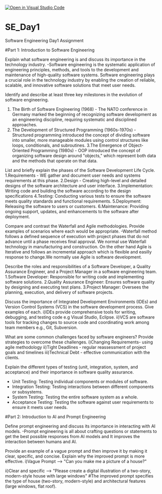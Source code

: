 [![Open in Visual Studio Code](https://classroom.github.com/assets/open-in-vscode-2e0aaae1b6195c2367325f4f02e2d04e9abb55f0b24a779b69b11b9e10269abc.svg)](https://classroom.github.com/online_ide?assignment_repo_id=15559820&assignment_repo_type=AssignmentRepo)
# SE_Day1
Software Engineering Day1 Assignment

#Part 1: Introduction to Software Engineering

Explain what software engineering is and discuss its importance in the technology industry.
-Software engineering is the systematic application of engineering principles, methods, and tools to the development and maintenance of high-quality software systems. Software engineering plays a crucial role in 
 the technology industry by enabling the creation of reliable, scalable, and innovative software solutions that meet user needs.

Identify and describe at least three key milestones in the evolution of software engineering.
1. The Birth of Software Engineering (1968) - The NATO conference in Germany marked the beginning of recognizing software development as an engineering discipline, requiring systematic and disciplined approaches.
2. The Development of Structured Programming (1960s-1970s) - Structured programming introduced the concept of dividing software into smaller, more manageable modules using control structures like loops, conditionals, and subroutines.
3.The Emergence of Object-Oriented Programming (1980s) - OOP introduced the concept of organizing software design around "objects," which represent both data and the methods that operate on that data.

List and briefly explain the phases of the Software Development Life Cycle.
1.Requirements - WE gather and document user needs and systems requirements at this phase.
2.Design - Creating high-level and detailed designs of the software architecture and user interface.
3.Implementation: Writing code and building the software according to the design specifications
4.Testing: Conducting various tests to ensure the software meets quality standards and functional requirements.
5.Deployment: Releasing the software to users or customers.
6.Maintenance: Providing ongoing support, updates, and enhancements to the software after deployment.

Compare and contrast the Waterfall and Agile methodologies. Provide examples of scenarios where each would be appropriate.
-Waterfall method follows a defined sequence of execution with project phases that do not advance until a phase receives final approval. We normal use Waterfall technology in manufacturing and construction. On 
 the other hand Agile is Iterative and follows an incremental approach which is flexible and easilly response to change.We normally use Agile is software development.

Describe the roles and responsibilities of a Software Developer, a Quality Assurance Engineer, and a Project Manager in a software engineering team.
1.Software Developer: Responsible for writing code and implementing software solutions.
2.Quality Assurance Engineer: Ensures software quality by designing and executing test plans.
3.Project Manager: Oversees the planning, execution, and delivery of software projects.

Discuss the importance of Integrated Development Environments (IDEs) and Version Control Systems (VCS) in the software development process. Give examples of each.
i)IDEs provide comprehensive tools for writing, debugging, and testing code e.g Visual Studio, Eclipse.
ii)VCS are software tools for tracking changes to source code and coordinating work among team members e.g., Git, Subversion.

What are some common challenges faced by software engineers? Provide strategies to overcome these challenges.
 i)Changing Requirements- using agile methodology
 ii)Tight Deadlines - regular reassessment of project goals and timelines
 iii)Technical Debt - effective communication with the clients.

Explain the different types of testing (unit, integration, system, and acceptance) and their importance in software quality assurance.
  - Unit Testing: Testing individual components or modules of software.
  - Integration Testing: Testing interactions between different components or subsystems.
  - System Testing: Testing the entire software system as a whole.
  - Acceptance Testing: Testing the software against user requirements to ensure it meets user needs.


#Part 2: Introduction to AI and Prompt Engineering


Define prompt engineering and discuss its importance in interacting with AI models.
-Prompt engineering is all about crafting questions or statements to get the best possible responses from AI models and It improves the interaction between humans and AI.

Provide an example of a vague prompt and then improve it by making it clear, specific, and concise. Explain why the improved prompt is more effective.
 i)Vague Prompt -->   "Can you make me a picture of a house?"

 ii)Clear and specific --> "Please create a digital illustration of a two-story, modern-style house with large windows"
    #The improved prompt specifies the type of house (two-story, modern-style) and architectural features (large windows, flat roof).

